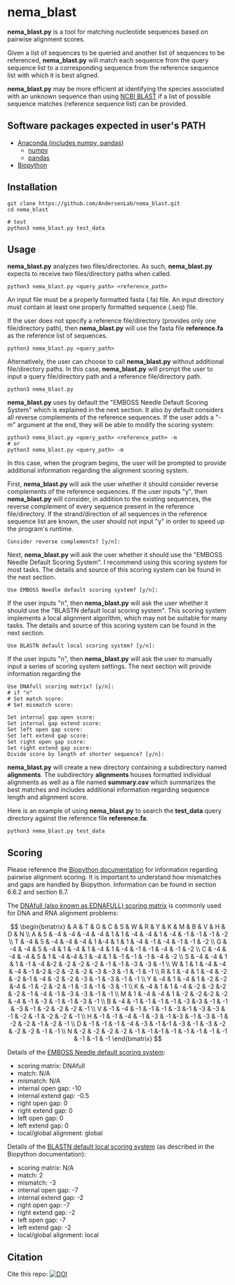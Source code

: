 # nema_blast
**nema_blast.py** is a tool for matching nucleotide sequences based on pairwise alignment scores. 

Given a list of sequences to be queried and another list of sequences to be referenced, **nema_blast.py** will match each sequence from the query sequence list to a corresponding sequence from the reference sequence list with which it is best aligned.

**nema_blast.py** may be more efficient at identifying the species associated with an unknown sequence than using [NCBI BLAST](https://blast.ncbi.nlm.nih.gov/Blast.cgi?PROGRAM=blastn&PAGE_TYPE=BlastSearch&LINK_LOC=blasthome) if a list of possible sequence matches (reference sequence list) can be provided.

## Software packages expected in user's PATH
* [Anaconda (includes numpy, pandas)](https://www.anaconda.com/products/distribution)
  * [numpy](https://numpy.org/install/)
  * [pandas](https://pandas.pydata.org/docs/getting_started/install.html)
* [Biopython](https://biopython.org/wiki/Download)
## Installation
    git clone https://github.com/AndersenLab/nema_blast.git
    cd nema_blast
    
    # test
    python3 nema_blast.py test_data
    
## Usage
**nema_blast.py** analyzes two files/directories. As such, **nema_blast.py** expects to receive two files/directory paths when called.

    python3 nema_blast.py <query_path> <reference_path>

An input file must be a properly formatted fasta (.fa) file. An input directory must contain at least one properly formatted sequence (.seq) file.

If the user does not specify a reference file/directory (provides only one file/directory path), then **nema_blast.py** will use the fasta file **reference.fa** as the reference list of sequences.

    python3 nema_blast.py <query_path>
    
Alternatively, the user can choose to call **nema_blast.py** without additional file/directory paths. In this case, **nema_blast.py** will prompt the user to input a query file/directory path and a reference file/directory path.
    
    python3 nema_blast.py

**nema_blast.py** uses by default the "EMBOSS Needle Default Scoring System" which is explained in the next section. It also by default considers all reverse complements of the reference sequences. If the user adds a "-m" argument at the end, they will be able to modify the scoring system:

    python3 nema_blast.py <query_path> <reference_path> -m
    # or
    python3 nema_blast.py <query_path> -m

In this case, when the program begins, the user will be prompted to provide additional information regarding the alignment scoring system.

First, **nema_blast.py** will ask the user whether it should consider reverse complements of the reference sequences. If the user inputs "y", then **nema_blast.py** will consider, in addition to the existing sequences, the reverse complement of every sequence present in the reference file/directory.
If the strand/direction of all sequences in the reference sequence list are known, the user should not input "y" in order to speed up the program's runtime.

    Consider reverse complements? [y/n]: 
    
Next, **nema_blast.py** will ask the user whether it should use the "EMBOSS Needle Default Scoring System". I recommend using this scoring system for most tasks. The details and source of this scoring system can be found in the next section.

    Use EMBOSS Needle default scoring system? [y/n]: 

If the user inputs "n", then **nema_blast.py** will ask the user whether it should use the "BLASTN default local scoring system". This scoring system implements a local alignment algorithm, which may not be suitable for many tasks. The details and source of this scoring system can be found in the next section.

    Use BLASTN default local scoring system? [y/n]: 
    
If the user inputs "n", then **nema_blast.py** will ask the user to manually input a series of scoring system settings. The next section will provide information regarding the 

    Use DNAfull scoring matrix? [y/n]: 
    # if "n"
    # Set match score: 
    # Set mismatch score: 
    
    Set internal gap open score: 
    Set internal gap extend score: 
    Set left open gap score: 
    Set left extend gap score: 
    Set right open gap score: 
    Set right extend gap score: 
    Divide score by length of shorter sequence? [y/n]: 
    
**nema_blast.py** will create a new directory containing a subdirectory named **alignments**. The subdirectory **alignments** houses formatted individual alignments as well as a file named **summary.csv** which summarizes the best matches and includes additional information regarding sequence length and alignment score.

Here is an example of using **nema_blast.py** to search the **test_data** query directory against the reference file **reference.fa**. 
    
    python3 nema_blast.py test_data
    
## Scoring
Please reference the [Biopython documentation](http://biopython.org/DIST/docs/tutorial/Tutorial.html) for information regarding pairwise alignment scoring. It is important to understand how mismatches and gaps are handled by Biopython. Information can be found in section 6.6.2 and section 6.7.

The [DNAfull (also known as EDNAFULL) scoring matrix](https://rosalind.info/glossary/dnafull/) is commonly used for DNA and RNA alignment problems:

$$
\begin{bmatrix}
  &  A  & T &  G &  C &  S &  W  & R &  Y &  K &  M &  B &  V &  H &  D &  N \\
A &  5 & -4 & -4 & -4 & -4 &  1  & 1 & -4 & -4 &  1 & -4 & -1 & -1 & -1 & -2 \\
T & -4 &  5 & -4 & -4 & -4 &  1  &-4 &  1 &  1 & -4 & -1 & -4 & -1 & -1 & -2 \\
G & -4 & -4 &  5 & -4 &  1 & -4  & 1 & -4 &  1 & -4 & -1 & -1 & -4 & -1 & -2 \\
C & -4 & -4 & -4 &  5 &  1 & -4  &-4 &  1 & -4 &  1 & -1 & -1 & -1 & -4 & -2 \\
S & -4 & -4 &  1 &  1 & -1 & -4  &-2 & -2 & -2 & -2 & -1 & -1 & -3 & -3 & -1 \\
W &  1 &  1 & -4 & -4 & -4 & -1  &-2 & -2 & -2 & -2 & -3 & -3 & -1 & -1 & -1 \\
R &  1 & -4 &  1 & -4 & -2 & -2  &-1 & -4 & -2 & -2 & -3 & -1 & -3 & -1 & -1 \\
Y & -4 &  1 & -4 &  1 & -2 & -2  &-4 & -1 & -2 & -2 & -1 & -3 & -1 & -3 & -1 \\
K & -4  & 1 &  1 & -4 & -2 & -2  &-2 & -2 & -1 & -4 & -1 & -3 & -3 & -1 & -1 \\
M &  1 & -4 & -4 &  1 & -2 & -2  &-2 & -2 & -4 & -1 & -3 & -1 & -1 & -3 & -1 \\
B & -4 & -1 & -1 & -1 & -1 & -3  &-3 & -1 & -1 & -3 & -1 & -2 & -2 & -2 & -1 \\
V & -1 & -4 & -1 & -1 & -1 & -3  &-1 & -3 & -3 & -1 & -2 & -1 & -2 & -2 & -1 \\
H & -1 & -1 & -4 & -1 & -3 & -1  &-3 & -1 & -3 & -1 & -2 & -2 & -1 & -2 & -1 \\
D & -1 & -1 & -1 & -4 & -3 & -1  &-1 & -3 & -1 & -3 & -2 & -2 & -2 & -1 & -1 \\
N & -2 & -2 & -2 & -2 & -1 & -1  &-1 & -1 & -1 & -1 & -1 & -1 & -1 & -1 & -1
\end{bmatrix}
$$

Details of the [EMBOSS Needle default scoring system](https://www.ebi.ac.uk/Tools/psa/emboss_needle/):
* scoring matrix: DNAfull
* match: N/A
* mismatch: N/A
* internal open gap: -10
* internal extend gap: -0.5
* right open gap: 0
* right extend gap: 0
* left open gap: 0
* left extend gap: 0
* local/global alignment: global

Details of the [BLASTN default local scoring system](http://biopython.org/DIST/docs/tutorial/Tutorial.html#sec118) (as described in the Biopython documentation):
* scoring matrix: N/A
* match: 2
* mismatch: -3
* internal open gap: -7
* internal extend gap: -2
* right open gap: -7
* right extend gap: -2
* left open gap: -7
* left extend gap: -2
* local/global alignment: local

## Citation

Cite this repo: [![DOI](https://zenodo.org/badge/513648584.svg)](https://zenodo.org/badge/latestdoi/513648584)
